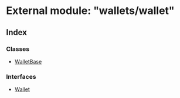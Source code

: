 # External module: "wallets/wallet"

## Index

### Classes

* [WalletBase](../classes/_wallets_wallet_.walletbase.md)

### Interfaces

* [Wallet](../interfaces/_wallets_wallet_.wallet.md)

